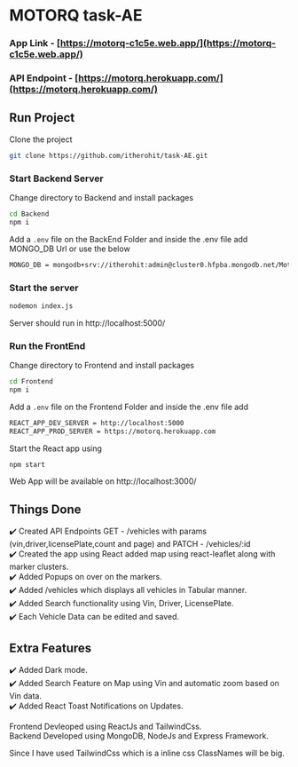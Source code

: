 # MOTORQ task-AE

### App Link - [https://motorq-c1c5e.web.app/](https://motorq-c1c5e.web.app/)
### API Endpoint - [https://motorq.herokuapp.com/](https://motorq.herokuapp.com/)

## Run Project

Clone the project

```bash
git clone https://github.com/itherohit/task-AE.git
```

### Start Backend Server

Change directory to Backend and install packages

```bash
cd Backend
npm i
```

Add a `.env` file on the BackEnd Folder and inside the .env file add MONGO_DB Url or use the below
```bash
MONGO_DB = mongodb+srv://itherohit:admin@cluster0.hfpba.mongodb.net/Motorq?retryWrites=true&w=majority
```

### Start the server

```bash
nodemon index.js
```

Server should run in http://localhost:5000/ 


### Run the FrontEnd

Change directory to Frontend and install packages

```bash
cd Frontend
npm i
```

Add a `.env` file on the Frontend Folder and inside the .env file add
```bash
REACT_APP_DEV_SERVER = http://localhost:5000
REACT_APP_PROD_SERVER = https://motorq.herokuapp.com
```

Start the React app using

```bash
npm start
```

Web App will be available on http://localhost:3000/ 


## Things Done

✔️ Created API Endpoints GET - /vehicles with params (vin,driver,licensePlate,count and page) and PATCH - /vehicles/:id <br>
✔️ Created the app using React added map using react-leaflet along with marker clusters. <br>
✔️ Added Popups on over on the markers. <br>
✔️ Added /vehicles which displays all vehicles in Tabular manner. <br>
✔️ Added Search functionality using Vin, Driver, LicensePlate. <br>
✔️ Each Vehicle Data can be edited and saved. <br>

## Extra Features

✔️ Added Dark mode. <br>
✔️ Added Search Feature on Map using Vin and automatic zoom based on Vin data. <br>
✔️ Added React Toast Notifications on Updates. <br>

Frontend Devleoped using ReactJs and TailwindCss. <br>
Backend Developed using MongoDB, NodeJs and Express Framework.

Since I have used TailwindCss which is a inline css ClassNames will be big.
